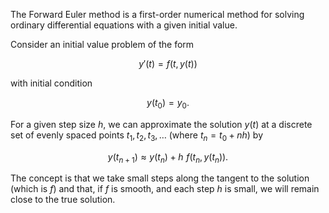The Forward Euler method is a first-order numerical method for solving ordinary differential equations with a given initial value.

Consider an initial value problem of the form

$$
y'(t) = f(t, y(t))
$$

with initial condition

$$
y(t_0)=y_0.
$$

For a given step size $h$, we can approximate the solution $y(t)$ at a discrete set of evenly spaced points $t_1, t_2, t_3, \ldots$ (where $t_n = t_0 + nh$) by

$$
y(t_{n+1}) \approx y(t_n) + h\hspace{4pt}f(t_n, y(t_n)).
$$

The concept is that we take small steps along the tangent to the solution (which is $f$) and that, if $f$ is smooth, and each step $h$ is small, we will remain close to the true solution.